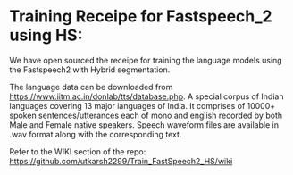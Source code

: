 # Training Receipe for Fastspeech_2 using HS:

We have open sourced the receipe for training the language models using the Fastspeech2 with Hybrid segmentation.

The language data can be downloaded from https://www.iitm.ac.in/donlab/tts/database.php. A special corpus of Indian languages covering 13 major languages of India. It comprises of 10000+ spoken sentences/utterances each of mono and english recorded by both Male and Female native speakers. Speech waveform files are available in .wav format along with the corresponding text.

Refer to the WIKI section of the repo: https://github.com/utkarsh2299/Train_FastSpeech2_HS/wiki
